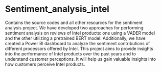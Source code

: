 # Sentiment_analysis_intel
Contains the source codes and all other resources for the sentiment analysis project.
We have developed two approaches for performing sentiment analysis on reviews of Intel products: one using a VADER model and the other utilizing a pretrained BERT model. Additionally, we have created a Power BI dashboard to analyze the sentiment contributions of different processors offered by Intel. This project aims to provide insights into the performance of Intel products over the past years and to understand customer perceptions. It will help us gain valuable insights into how customers perceive Intel products.
